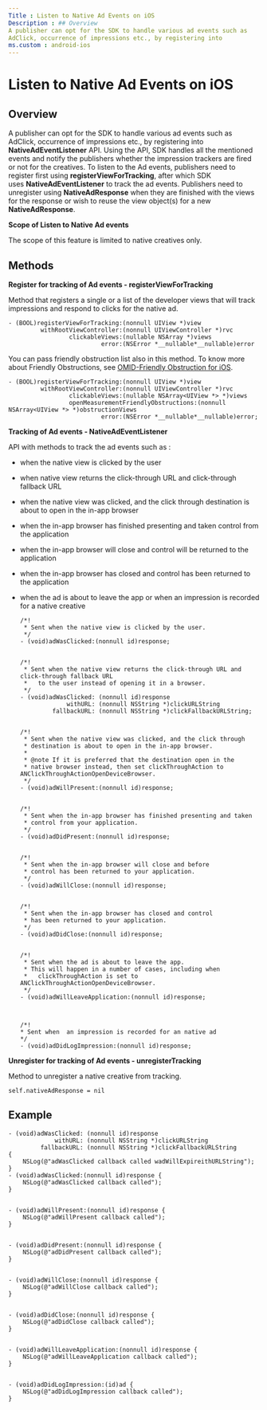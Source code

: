 ```yaml
---
Title : Listen to Native Ad Events on iOS
Description : ## Overview
A publisher can opt for the SDK to handle various ad events such as
AdClick, occurrence of impressions etc., by registering into
ms.custom : android-ios
---
```



# Listen to Native Ad Events on iOS





## Overview

A publisher can opt for the SDK to handle various ad events such as
AdClick, occurrence of impressions etc., by registering into
**NativeAdEventListener** API. Using the API, SDK handles all the
mentioned events and notify the publishers whether the impression
trackers are fired or not for the creatives. To listen to the Ad events,
publishers need to register first using **registerViewForTracking**,
after which SDK uses **NativeAdEventListener** to track the ad events.
Publishers need to unregister using **NativeAdResponse** when they
are finished with the views for the response or wish to reuse the view
object(s) for a new **NativeAdResponse**.

**Scope of Listen to Native Ad events**

The scope of this feature is limited to native creatives only.





## Methods 

**Register for tracking of Ad events - registerViewForTracking**

Method that registers a single or a list of the developer views that
will track impressions and respond to clicks for the native ad.

``` pre
- (BOOL)registerViewForTracking:(nonnull UIView *)view
         withRootViewController:(nonnull UIViewController *)rvc
                 clickableViews:(nullable NSArray *)views
                          error:(NSError *__nullable*__nullable)error
```

You can pass friendly obstruction list also in this method. To know more
about Friendly Obstructions, see <a
href="omid-friendly-obstruction-for-ios.md"
class="xref" target="_blank">OMID-Friendly Obstruction for iOS</a>.

``` pre
- (BOOL)registerViewForTracking:(nonnull UIView *)view
         withRootViewController:(nonnull UIViewController *)rvc
                 clickableViews:(nullable NSArray<UIView *> *)views
                 openMeasurementFriendlyObstructions:(nonnull NSArray<UIView *> *)obstructionViews
                          error:(NSError *__nullable*__nullable)error;
```

**Tracking of Ad events - NativeAdEventListener**

API with methods to track the ad events such as :

- when the native view is clicked by the user

- when native view returns the click-through URL and click-through
  fallback URL

- when the native view was clicked, and the click through destination is
  about to open in the in-app browser

- when the in-app browser has finished presenting and taken control from
  the application

- when the in-app browser will close and control will be returned to the
  application

- when the in-app browser has closed and control has been returned to
  the application

- when the ad is about to leave the app or when an impression is
  recorded for a native creative

  ``` pre
  /*!
   * Sent when the native view is clicked by the user.
   */
  - (void)adWasClicked:(nonnull id)response;
   
   
  /*!
   * Sent when the native view returns the click-through URL and click-through fallback URL
   *   to the user instead of opening it in a browser.
   */
  - (void)adWasClicked: (nonnull id)response
               withURL: (nonnull NSString *)clickURLString
           fallbackURL: (nonnull NSString *)clickFallbackURLString;
   
   
  /*!
   * Sent when the native view was clicked, and the click through
   * destination is about to open in the in-app browser.
   *
   * @note If it is preferred that the destination open in the
   * native browser instead, then set clickThroughAction to ANClickThroughActionOpenDeviceBrowser.
   */
  - (void)adWillPresent:(nonnull id)response;
   
   
  /*!
   * Sent when the in-app browser has finished presenting and taken
   * control from your application.
   */
  - (void)adDidPresent:(nonnull id)response;
   
   
  /*!
   * Sent when the in-app browser will close and before
   * control has been returned to your application.
   */
  - (void)adWillClose:(nonnull id)response;
   
   
  /*!
   * Sent when the in-app browser has closed and control
   * has been returned to your application.
   */
  - (void)adDidClose:(nonnull id)response;
   
   
  /*!
   * Sent when the ad is about to leave the app.
   * This will happen in a number of cases, including when
   *   clickThroughAction is set to ANClickThroughActionOpenDeviceBrowser.
   */
  - (void)adWillLeaveApplication:(nonnull id)response;
   
   
   
  /*!
  * Sent when  an impression is recorded for an native ad
  */
  - (void)adDidLogImpression:(nonnull id)response;
  ```

**Unregister for tracking of Ad events - unregisterTracking**

Method to unregister a native creative from tracking.

``` pre
self.nativeAdResponse = nil
```





## Example

``` pre
- (void)adWasClicked: (nonnull id)response
             withURL: (nonnull NSString *)clickURLString
         fallbackURL: (nonnull NSString *)clickFallbackURLString
{
    NSLog(@"adWasClicked callback called wadWillExpireithURLString");
}
- (void)adWasClicked:(nonnull id)response {
    NSLog(@"adWasClicked callback called");
}
 
 
- (void)adWillPresent:(nonnull id)response {
    NSLog(@"adWillPresent callback called");
}
 
 
- (void)adDidPresent:(nonnull id)response {
    NSLog(@"adDidPresent callback called");
}
 
 
- (void)adWillClose:(nonnull id)response {
    NSLog(@"adWillClose callback called");
}
 
 
- (void)adDidClose:(nonnull id)response {
    NSLog(@"adDidClose callback called");
}
 
 
- (void)adWillLeaveApplication:(nonnull id)response {
    NSLog(@"adWillLeaveApplication callback called");
}
 
 
- (void)adDidLogImpression:(id)ad {
    NSLog(@"adDidLogImpression callback called");
}
```







